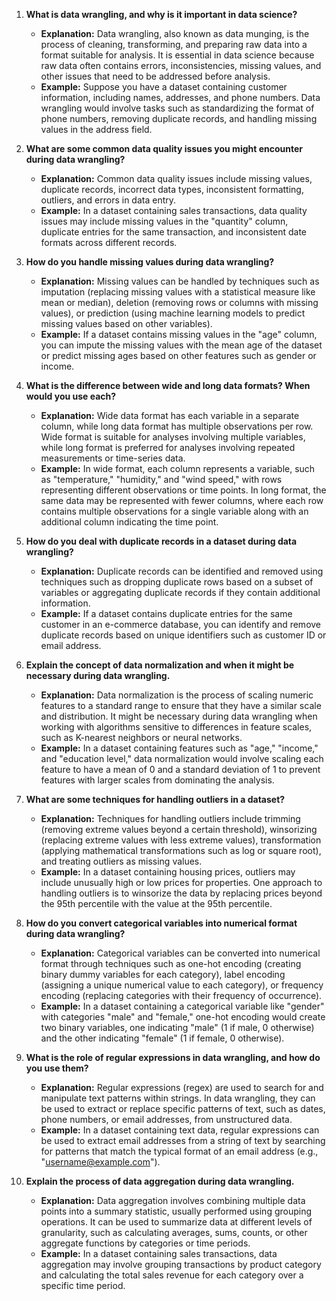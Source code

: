1. **What is data wrangling, and why is it important in data science?**
   - **Explanation:** Data wrangling, also known as data munging, is the process of cleaning, transforming, and preparing raw data into a format suitable for analysis. It is essential in data science because raw data often contains errors, inconsistencies, missing values, and other issues that need to be addressed before analysis.
   - **Example:** Suppose you have a dataset containing customer information, including names, addresses, and phone numbers. Data wrangling would involve tasks such as standardizing the format of phone numbers, removing duplicate records, and handling missing values in the address field.

2. **What are some common data quality issues you might encounter during data wrangling?**
   - **Explanation:** Common data quality issues include missing values, duplicate records, incorrect data types, inconsistent formatting, outliers, and errors in data entry.
   - **Example:** In a dataset containing sales transactions, data quality issues may include missing values in the "quantity" column, duplicate entries for the same transaction, and inconsistent date formats across different records.

3. **How do you handle missing values during data wrangling?**
   - **Explanation:** Missing values can be handled by techniques such as imputation (replacing missing values with a statistical measure like mean or median), deletion (removing rows or columns with missing values), or prediction (using machine learning models to predict missing values based on other variables).
   - **Example:** If a dataset contains missing values in the "age" column, you can impute the missing values with the mean age of the dataset or predict missing ages based on other features such as gender or income.

4. **What is the difference between wide and long data formats? When would you use each?**
   - **Explanation:** Wide data format has each variable in a separate column, while long data format has multiple observations per row. Wide format is suitable for analyses involving multiple variables, while long format is preferred for analyses involving repeated measurements or time-series data.
   - **Example:** In wide format, each column represents a variable, such as "temperature," "humidity," and "wind speed," with rows representing different observations or time points. In long format, the same data may be represented with fewer columns, where each row contains multiple observations for a single variable along with an additional column indicating the time point.

5. **How do you deal with duplicate records in a dataset during data wrangling?**
   - **Explanation:** Duplicate records can be identified and removed using techniques such as dropping duplicate rows based on a subset of variables or aggregating duplicate records if they contain additional information.
   - **Example:** If a dataset contains duplicate entries for the same customer in an e-commerce database, you can identify and remove duplicate records based on unique identifiers such as customer ID or email address.

6. **Explain the concept of data normalization and when it might be necessary during data wrangling.**
   - **Explanation:** Data normalization is the process of scaling numeric features to a standard range to ensure that they have a similar scale and distribution. It might be necessary during data wrangling when working with algorithms sensitive to differences in feature scales, such as K-nearest neighbors or neural networks.
   - **Example:** In a dataset containing features such as "age," "income," and "education level," data normalization would involve scaling each feature to have a mean of 0 and a standard deviation of 1 to prevent features with larger scales from dominating the analysis.

7. **What are some techniques for handling outliers in a dataset?**
   - **Explanation:** Techniques for handling outliers include trimming (removing extreme values beyond a certain threshold), winsorizing (replacing extreme values with less extreme values), transformation (applying mathematical transformations such as log or square root), and treating outliers as missing values.
   - **Example:** In a dataset containing housing prices, outliers may include unusually high or low prices for properties. One approach to handling outliers is to winsorize the data by replacing prices beyond the 95th percentile with the value at the 95th percentile.

8. **How do you convert categorical variables into numerical format during data wrangling?**
   - **Explanation:** Categorical variables can be converted into numerical format through techniques such as one-hot encoding (creating binary dummy variables for each category), label encoding (assigning a unique numerical value to each category), or frequency encoding (replacing categories with their frequency of occurrence).
   - **Example:** In a dataset containing a categorical variable like "gender" with categories "male" and "female," one-hot encoding would create two binary variables, one indicating "male" (1 if male, 0 otherwise) and the other indicating "female" (1 if female, 0 otherwise).

9. **What is the role of regular expressions in data wrangling, and how do you use them?**
   - **Explanation:** Regular expressions (regex) are used to search for and manipulate text patterns within strings. In data wrangling, they can be used to extract or replace specific patterns of text, such as dates, phone numbers, or email addresses, from unstructured data.
   - **Example:** In a dataset containing text data, regular expressions can be used to extract email addresses from a string of text by searching for patterns that match the typical format of an email address (e.g., "username@example.com").

10. **Explain the process of data aggregation during data wrangling.**
    - **Explanation:** Data aggregation involves combining multiple data points into a summary statistic, usually performed using grouping operations. It can be used to summarize data at different levels of granularity, such as calculating averages, sums, counts, or other aggregate functions by categories or time periods.
    - **Example:** In a dataset containing sales transactions, data aggregation may involve grouping transactions by product category and calculating the total sales revenue for each category over a specific time period.
